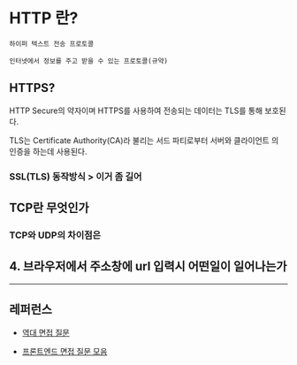 # HTTP 란?

    하이퍼 텍스트 전송 프로토콜

    인터넷에서 정보를 주고 받을 수 있는 프로토콜(규약)

## HTTPS?

HTTP Secure의 약자이며 HTTPS를 사용하여 전송되는 데이터는 TLS를 통해 보호된다.

TLS는 Certificate Authority(CA)라 불리는 서드 파티로부터 서버와 클라이언트 의 인증을 하는데 사용된다.

### SSL(TLS) 동작방식 > 이거 좀 길어

## TCP란 무엇인가

### TCP와 UDP의 차이점은

## 4. 브라우저에서 주소창에 url 입력시 어떤일이 일어나는가

---

## 레퍼런스

- [역대 면접 질문](https://github.com/qkraudghgh/coding-interview/blob/master/Interview/question/previous_interview.md)

- [프론트엔드 면접 질문 모음](https://velog.io/@honeysuckle/%EC%8B%A0%EC%9E%85-%ED%94%84%EB%A1%A0%ED%8A%B8%EC%97%94%EB%93%9C-%EB%A9%B4%EC%A0%91-%EC%A7%88%EB%AC%B8-%EB%AA%A8%EC%9D%8C)
